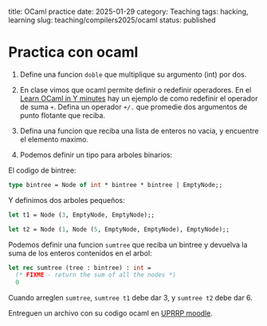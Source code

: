 title: OCaml practice
date: 2025-01-29
category: Teaching
tags: hacking, learning
slug: teaching/compilers2025/ocaml
status: published

# Practica con ocaml

1. Define una funcion `doble` que multiplique su argumento (int) por dos.

1. En clase vimos que ocaml permite definir o redefinir operadores. En
el [Learn OCaml in Y minutes]() hay un ejemplo de como redefinir el operador de
suma `+`. Defina un operador `+/.` que promedie dos argumentos de punto
flotante que reciba.

1. Defina una funcion que reciba una lista de enteros no vacia, y encuentre el elemento maximo.

1. Podemos definir un tipo para arboles binarios:

El codigo de bintree:
```ocaml
type bintree = Node of int * bintree * bintree | EmptyNode;;
```
Y definimos dos arboles pequeños:
```ocaml
let t1 = Node (3, EmptyNode, EmptyNode);;

let t2 = Node (1, Node (5, EmptyNode, EmptyNode), EmptyNode);;
```
Podemos definir una funcion `sumtree` que reciba un bintree y devuelva la suma de los enteros contenidos en el arbol:
```ocaml
let rec sumtree (tree : bintree) : int =
  (* FIXME - return the sum of all the nodes *)
  0
```
Cuando arreglen `sumtree`, `sumtree t1` debe dar 3, y `sumtree t2` debe dar 6.

Entreguen un archivo con su codigo ocaml en [UPRRP
moodle](https://online.uprrp.edu/).
